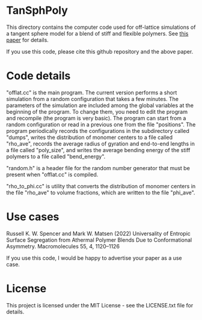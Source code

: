 # TanSphPoly

This directory contains the computer code used for off-lattice simulations of a tangent sphere model for a blend of stiff and flexible polymers. See [this paper](doi.org/10.1021/acs.macromol.1c02400) for details. 

If you use this code, please cite this github repository and the above paper.

# Code details
"offlat.cc" is the main program. The current version performs a short simulation 
from a random configuration that takes a few minutes. The parameters of the 
simulation are included among the global variables at the beginning of the 
program. To change them, you need to edit the program and recompile (the program 
is very basic). The program can start from a random configuration or read in a 
previous one from the file "positions". The program periodically records the 
configurations in the subdirectory called "dumps", writes the distribution of 
monomer centers to a file called "rho_ave", records the average radius of 
gyration and end-to-end lengths in a file called "poly_size", and writes the 
average bending energy of the stiff polymers to a file called "bend_energy".

"random.h" is a header file for the random number generator that must be present
when "offlat.cc" is compiled.

"rho_to_phi.cc" is utility that converts the distribution of monomer centers in 
the file "rho_ave" to volume fractions, which are written to the file "phi_ave".

# Use cases
Russell K. W. Spencer and Mark W. Matsen (2022) Universality of Entropic Surface Segregation from Athermal Polymer Blends Due to Conformational Asymmetry. Macromolecules 55, 4, 1120–1126

If you use this code, I would be happy to advertise your paper as a use case.

# License
This project is licensed under the MIT License - see the LICENSE.txt file for details.

